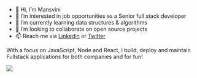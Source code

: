 - 👋 Hi, I’m Mansvini
- 👀 I’m interested in job opportunities as a Senior full stack developer
- 🌱 I’m currently learning data structures & algorithms
- 💞️ I’m looking to collaborate on open source projects
- 📫 Reach me via <a href="https://www.linkedin.com/in/mansvini/" target=”_blank” rel="nofollow">Linkedin</a> or <a href="https://twitter.com/mansvinicodes" target=”_blank” rel="nofollow">Twitter</a>

With a focus on JavaScript, Node and React, I build, deploy and maintain Fullstack applications for both companies and for fun!

<!---
Mansvini/Mansvini is a ✨ special ✨ repository because its `README.md` (this file) appears on your GitHub profile.
You can click the Preview link to take a look at your changes.
--->

<img src='https://github-readme-stats.vercel.app/api?username=mansvini'/>
